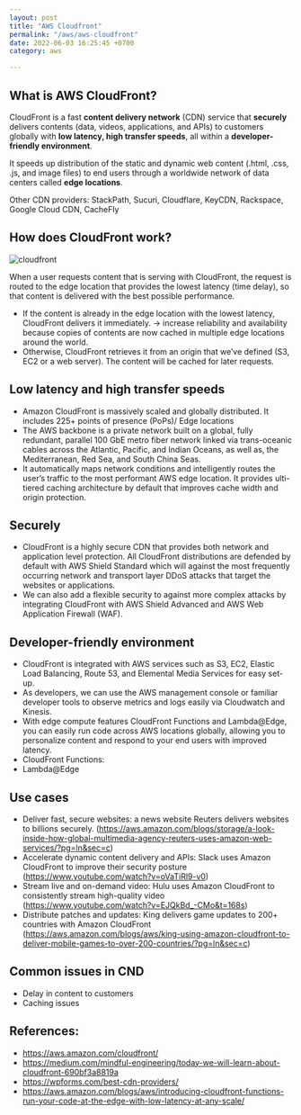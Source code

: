 ```yaml
---
layout: post
title: "AWS Cloudfront"
permalink: "/aws/aws-cloudfront"
date: 2022-06-03 16:25:45 +0700
category: aws

---
```


## What is AWS CloudFront?

CloudFront is a fast **content delivery network** (CDN) service that **securely** delivers contents (data, videos, applications, and APIs) to customers globally with **low latency, high transfer speeds**, all within a **developer-friendly environment**.

It speeds up distribution of the static and dynamic web content (.html, .css, .js, and image files) to end users through a worldwide network of data centers called **edge locations**.

Other CDN providers: StackPath, Sucuri, Cloudflare, KeyCDN, Rackspace, Google Cloud CDN, CacheFly

## How does CloudFront work?

![cloudfront](https://user-images.githubusercontent.com/87863039/172003279-b7b45713-86c1-48b0-9064-c9933de770a4.jpeg)

When a user requests content that is serving with CloudFront, the request is routed to the edge location that provides the lowest latency (time delay), so that content is delivered with the best possible performance.
- If the content is already in the edge location with the lowest latency, CloudFront delivers it immediately. -> increase reliability and availability because copies of contents are now cached in multiple edge locations around the world.
- Otherwise, CloudFront retrieves it from an origin that we’ve defined (S3, EC2 or a web server). The content will be cached for later requests.

## Low latency and high transfer speeds

- Amazon CloudFront is massively scaled and globally distributed. It includes 225+ points of presence (PoPs)/ Edge locations
- The AWS backbone is a private network built on a global, fully redundant, parallel 100 GbE metro fiber network linked via trans-oceanic cables across the Atlantic, Pacific, and Indian Oceans, as well as, the Mediterranean, Red Sea, and South China Seas.
- It automatically maps network conditions and intelligently routes the user’s traffic to the most performant AWS edge location. It provides ulti-tiered caching architecture by default that improves cache width and origin protection.

## Securely

- CloudFront is a highly secure CDN that provides both network and application level protection. All CloudFront distributions are defended by default with AWS Shield Standard which will against the most frequently occurring network and transport layer DDoS attacks that target the websites or applications.
- We can also add a flexible security to against more complex attacks by integrating CloudFront with AWS Shield Advanced and AWS Web Application Firewall (WAF).

## Developer-friendly environment

- CloudFront is integrated with AWS services such as S3, EC2, Elastic Load Balancing, Route 53, and Elemental Media Services for easy set-up.
- As developers, we can use the AWS management console or familiar developer tools to observe metrics and logs easily via Cloudwatch and Kinesis.
- With edge compute features CloudFront Functions and Lambda@Edge, you can easily run code across AWS locations globally, allowing you to personalize content and respond to your end users with improved latency.
- CloudFront Functions:
- Lambda@Edge

## Use cases

- Deliver fast, secure websites: a news website Reuters delivers websites to billions securely. (https://aws.amazon.com/blogs/storage/a-look-inside-how-global-multimedia-agency-reuters-uses-amazon-web-services/?pg=ln&sec=c)
- Accelerate dynamic content delivery and APIs: Slack uses Amazon CloudFront to improve their security posture (https://www.youtube.com/watch?v=oVaTiRl9-v0)
- Stream live and on-demand video: Hulu uses Amazon CloudFront to consistently stream high-quality video (https://www.youtube.com/watch?v=EJQkBd_-CMo&t=168s)
- Distribute patches and updates: King delivers game updates to 200+ countries with Amazon CloudFront (https://aws.amazon.com/blogs/aws/king-using-amazon-cloudfront-to-deliver-mobile-games-to-over-200-countries/?pg=ln&sec=c)

## Common issues in CND

- Delay in content to customers
- Caching issues

## References: 
- https://aws.amazon.com/cloudfront/
- https://medium.com/mindful-engineering/today-we-will-learn-about-cloudfront-690bf3a8819a
- https://wpforms.com/best-cdn-providers/
- https://aws.amazon.com/blogs/aws/introducing-cloudfront-functions-run-your-code-at-the-edge-with-low-latency-at-any-scale/
